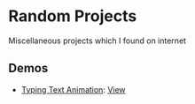 # Random Projects

Miscellaneous projects which I found on internet

## Demos

- [Typing Text Animation](https://www.youtube.com/watch?v=nxoHR9lltK0&list=PLImJ3umGjxdDyGRO03ct3Vj84FYXE-LWE&index=7): [View](https://zokotooz.github.io/Random_Projects/text_animation/)

